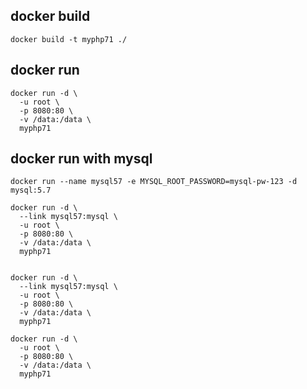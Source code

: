 ## docker build

```
docker build -t myphp71 ./
```

## docker run

```
docker run -d \
  -u root \
  -p 8080:80 \
  -v /data:/data \
  myphp71
```

## docker run with mysql

```
docker run --name mysql57 -e MYSQL_ROOT_PASSWORD=mysql-pw-123 -d mysql:5.7
```

```
docker run -d \
  --link mysql57:mysql \
  -u root \
  -p 8080:80 \
  -v /data:/data \
  myphp71


docker run -d \
  --link mysql57:mysql \
  -u root \
  -p 8080:80 \
  -v /data:/data \
  myphp71
```

```
docker run -d \
  -u root \
  -p 8080:80 \
  -v /data:/data \
  myphp71
```
